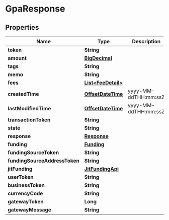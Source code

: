 
# GpaResponse

## Properties
Name | Type | Description | Notes
------------ | ------------- | ------------- | -------------
**token** | **String** |  | 
**amount** | [**BigDecimal**](BigDecimal.md) |  | 
**tags** | **String** |  |  [optional]
**memo** | **String** |  |  [optional]
**fees** | [**List&lt;FeeDetail&gt;**](FeeDetail.md) |  |  [optional]
**createdTime** | [**OffsetDateTime**](OffsetDateTime.md) | yyyy-MM-ddTHH:mm:ssZ | 
**lastModifiedTime** | [**OffsetDateTime**](OffsetDateTime.md) | yyyy-MM-ddTHH:mm:ssZ | 
**transactionToken** | **String** |  | 
**state** | **String** |  | 
**response** | [**Response**](Response.md) |  | 
**funding** | [**Funding**](Funding.md) |  | 
**fundingSourceToken** | **String** |  | 
**fundingSourceAddressToken** | **String** |  |  [optional]
**jitFunding** | [**JitFundingApi**](JitFundingApi.md) |  |  [optional]
**userToken** | **String** |  |  [optional]
**businessToken** | **String** |  |  [optional]
**currencyCode** | **String** |  | 
**gatewayToken** | **Long** |  |  [optional]
**gatewayMessage** | **String** |  |  [optional]



